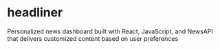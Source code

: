 # headliner
Personalized news dashboard built with React, JavaScript, and NewsAPI that delivers customized content based on user preferences
